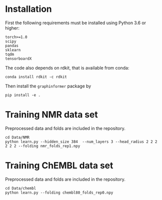 # Installation

First the following requirements must be installed using Python 3.6 or higher:
```
torch>=1.0
scipy
pandas
sklearn
tqdm
tensorboardX
```

The code also depends on rdkit, that is available from conda:
```
conda install rdkit -c rdkit
```

Then install the `graphinformer` package by
```
pip install -e .
```

# Training NMR data set
Preprocessed data and folds are included in the repository.
```
cd Data/NMR
python learn.py --hidden_size 384  --num_layers 3 --head_radius 2 2 2 2 2 2 --folding nmr_folds_rep1.npy
```

# Training ChEMBL data set
Preprocessed data and folds are included in the repository.

```
cd Data/chembl
python learn.py --folding chembl80_folds_rep0.npy
```

